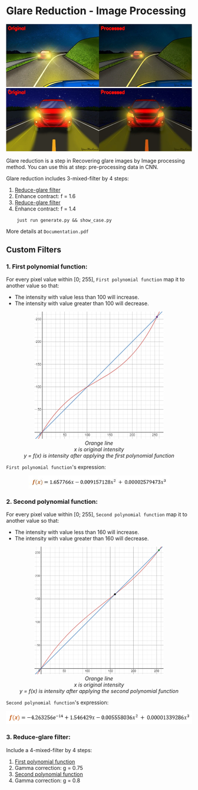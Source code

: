 # **Glare Reduction** - Image Processing

<img src="examples/first.jpg" alt="Introduce 1" />
<img src="examples/second.jpg" alt="Introduce 2" />

Glare reduction is a step in Recovering glare images by Image processing method. You can use this at step: pre-processing data in CNN.

Glare reduction includes 3-mixed-filter by 4 steps:
1.	[Reduce-glare filter](#Reduce-glare-filter)
2.	Enhance contract: f = 1.6
3.	[Reduce-glare filter](#Reduce-glare-filter)
4.	Enhance contract: f = 1.4

```
    just run generate.py && show_case.py
```

More details at `Documentation.pdf`

## Custom Filters
### <a name="first-func"></a>1. First polynomial function:
For every pixel value within [0; 255], `First polynomial function` map it to another value so that: 
- The intensity with value less than 100 will increase.
- The intensity with value greater than 100 will decrease.

<div style="text-align:center">
    <img src="examples/first_poly_func.png" width="350" alt="first poly func" /><br/>
    <i>Orange line<br/>x is original intensity<br/>y = f(x) is intensity after applying the first polynomial function</i>
</div>


`First polynomial function`'s expression:
<div style="text-align:center">
    <img src="examples/first_poly_exp.png" height="35" alt="first poly exp" />
</div>

### <a name="second-func"></a>2. Second polynomial function:
For every pixel value within [0; 255], `Second polynomial function` map it to another value so that: 
- The intensity with value less than 160 will increase.
- The intensity with value greater than 160 will decrease.

<div style="text-align:center">
    <img src="examples/second_poly_func.png" width="350" alt="first poly func" /><br/>
    <i>Orange line<br/>x is original intensity<br/>y = f(x) is intensity after applying the second polynomial function</i>
</div>


`Second polynomial function`'s expression:
<div style="text-align:center">
    <img src="examples/second_poly_exp.PNG" height="35" alt="first poly exp" />
</div>

### <a name="Reduce-glare-filter"></a>3. Reduce-glare filter:
Include a 4-mixed-filter by 4 steps:
1. [First polynomial function](#first-func)
2. Gamma correction: g = 0.75
3. [Second polynomial function](#second-func)
4. Gamma correction: g = 0.8

